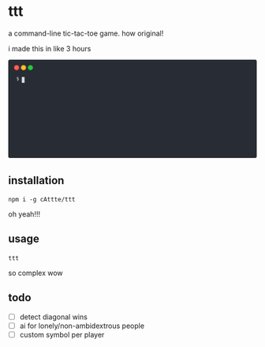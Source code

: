 # ttt

a command-line tic-tac-toe game. how original!

i made this in like 3 hours

![](https://raw.githubusercontent.com/cAttte/ttt/master/ttt.svg)

## installation

```
npm i -g cAttte/ttt
```

oh yeah!!!

## usage

```
ttt
```

so complex wow

## todo

-   [ ] detect diagonal wins
-   [ ] ai for lonely/non-ambidextrous people
-   [ ] custom symbol per player
